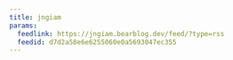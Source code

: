 ```yaml
---
title: jngiam
params:
  feedlink: https://jngiam.bearblog.dev/feed/?type=rss
  feedid: d7d2a58e6e6255060e0a5693047ec355
---
```

